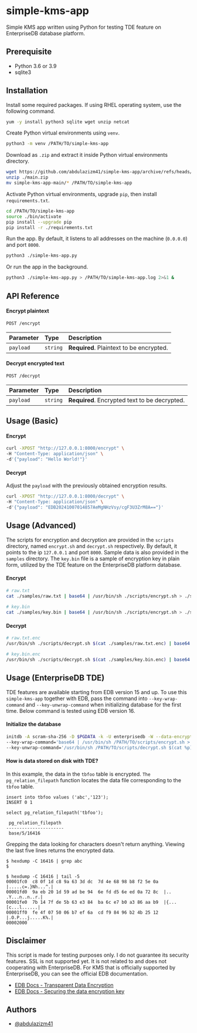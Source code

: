 # simple-kms-app
Simple KMS app written using Python for testing TDE feature on EnterpriseDB database platform.

## Prerequisite
- Python 3.6 or 3.9
- sqlite3

## Installation
Install some required packages. If using RHEL operating system, use the following command.
```bash
yum -y install python3 sqlite wget unzip netcat
```

Create Python virtual environments using `venv`.
```bash
python3 -m venv /PATH/TO/simple-kms-app
```

Download as `.zip` and extract it inside Python virtual environments directory.
```bash
wget https://github.com/abdulazizm41/simple-kms-app/archive/refs/heads/main.zip
unzip ./main.zip
mv simple-kms-app-main/* /PATH/TO/simple-kms-app
```

Activate Python virtual environments, upgrade `pip`, then install `requirements.txt`.
```bash
cd /PATH/TO/simple-kms-app
source ./bin/activate
pip install --upgrade pip
pip install -r ./requirements.txt
```

Run the app. By default, it listens to all addresses on the machine (`0.0.0.0`) and port `8000`.
```bash
python3 ./simple-kms-app.py
```

Or run the app in the background.
```bash
python3 ./simple-kms-app.py > /PATH/TO/simple-kms-app.log 2>&1 &
```

## API Reference
#### Encrypt plaintext
```bash
POST /encrypt
```
| Parameter | Type     | Description                |
| :-------- | :------- | :------------------------- |
| `payload` | `string` | **Required**. Plaintext to be encrypted. |

#### Decrypt encrypted text
```bash
POST /decrypt
```
| Parameter | Type     | Description                       |
| :-------- | :------- | :-------------------------------- |
| `payload` | `string` | **Required**. Encrypted text to be decrypted. |

## Usage (Basic)
#### Encrypt
```bash
curl -XPOST "http://127.0.0.1:8000/encrypt" \
-H "Content-Type: application/json" \
-d'{"payload": "Hello World!"}'
```

#### Decrypt
Adjust the `payload` with the previously obtained encryption results.
```bash
curl -XPOST "http://127.0.0.1:8000/decrypt" \
-H "Content-Type: application/json" \
-d'{"payload": "EDB20241007014857AeMgNHzVsy/cgF3U3ZrM8A=="}'
```

## Usage (Advanced)
The scripts for encryption and decryption are provided in the `scripts` directory, named `encrypt.sh` and `decrypt.sh` respectively. By default, it points to the ip `127.0.0.1` and port `8000`. Sample data is also provided in the `samples` directory. The `key.bin` file is a sample of encryption key in plain form, utilized by the TDE feature on the EnterpriseDB platform database.

#### Encrypt
```bash
# raw.txt
cat ./samples/raw.txt | base64 | /usr/bin/sh ./scripts/encrypt.sh > ./samples/raw.txt.enc
  
# key.bin
cat ./samples/key.bin | base64 | /usr/bin/sh ./scripts/encrypt.sh > ./samples/key.bin.enc
```

#### Decrypt
```bash
# raw.txt.enc
/usr/bin/sh ./scripts/decrypt.sh $(cat ./samples/raw.txt.enc) | base64 -di

# key.bin.enc
/usr/bin/sh ./scripts/decrypt.sh $(cat ./samples/key.bin.enc) | base64 -di
```

## Usage (EnterpriseDB TDE)
TDE features are available starting from EDB version 15 and up. To use this `simple-kms-app` together with EDB, pass the command into `--key-wrap-command` and `--key-unwrap-command` when initializing database for the first time. Below command is tested using EDB version 16.

#### Initialize the database
```bash
initdb -A scram-sha-256 -D $PGDATA -k -U enterprisedb -W --data-encryption \
--key-wrap-command='base64 | /usr/bin/sh /PATH/TO/scripts/encrypt.sh > %p' \
--key-unwrap-command='/usr/bin/sh /PATH/TO/scripts/decrypt.sh $(cat %p) | base64 -di'
```

#### How is data stored on disk with TDE?
In this example, the data in the `tbfoo` table is encrypted. `The pg_relation_filepath` function locates the data file corresponding to the `tbfoo` table.
```
insert into tbfoo values ('abc','123');
INSERT 0 1

select pg_relation_filepath('tbfoo');

 pg_relation_filepath
----------------------
 base/5/16416
```

Grepping the data looking for characters doesn't return anything. Viewing the last five lines returns the encrypted data.
```
$ hexdump -C 16416 | grep abc
$

$ hexdump -C 16416 | tail -5
00001fc0  c8 0f 1d c8 9a 63 3d dc  7d 4e 68 98 b8 f2 5e 0a  |.....c=.}Nh...^.|
00001fd0  9a eb 20 1d 59 ad be 94  6e fd d5 6e ed 0a 72 8c  |.. .Y...n..n..r.|
00001fe0  7b 14 7f de 5b 63 e3 84  ba 6c e7 b0 a3 86 aa b9  |{...[c...l......|
00001ff0  fe 4f 07 50 06 b7 ef 6a  cd f9 84 96 b2 4b 25 12  |.O.P...j.....K%.|
00002000
```

## Disclaimer
This script is made for testing purposes only. I do not guarantee its security features. SSL is not supported yet. It is not related to and does not cooperating with EnterpriseDB. For KMS that is officially supported by EnterpriseDB, you can see the official EDB documentation.
 - [EDB Docs - Transparent Data Encryption](https://www.enterprisedb.com/docs/tde/latest/)
 - [EDB Docs - Securing the data encryption key](https://www.enterprisedb.com/docs/tde/latest/key_stores/)

## Authors
- [@abdulazizm41](https://www.github.com/abdulazizm41)
